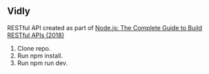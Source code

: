 ## Vidly

RESTful API created as part of [Node.js: The Complete Guide to Build RESTful APIs (2018)](https://www.udemy.com/nodejs-master-class/)

1. Clone repo.
2. Run npm install.
3. Run npm run dev.
